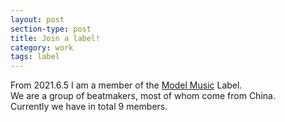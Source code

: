 ```yaml
---
layout: post
section-type: post
title: Join a label!
category: work
tags: label
---
```


From 2021.6.5 I am a member of the [Model Music](https://www.beatshome.com/beat/brand/103) Label.   
We are a group of beatmakers, most of whom come from China.  
Currently we have in total 9 members.  
